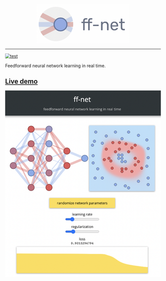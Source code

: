 <div align="center">
  <img src="media/logo.png" width="300px">
</div>

---

[![test](https://github.com/juniorrojas/ff-net/actions/workflows/test.yml/badge.svg)](https://github.com/juniorrojas/ff-net/actions/workflows/test.yml)

Feedforward neural network learning in real time.

## [Live demo](http://juniorrojas.github.io/ff-net)

<div align="center">
  <a href="http://juniorrojas.github.io/ff-net">
    <img src="media/screenshot.png" width="650px">
  </a>
</div>
